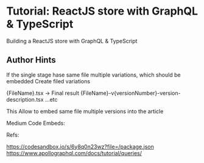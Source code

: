 # Tutorial: ReactJS store with GraphQL & TypeScript

Building a ReactJS store with GraphQL & TypeScript

## Author Hints

If the single stage hase same file multiple variations, which should be embedded Create filed variations

{FileName}.tsx -> Final result
{FileName}-v{versionNumber}-version-description.tsx
...etc

This Allow to embed same file multiple versions into the article

Medium Code Embeds:

Refs:

https://codesandbox.io/s/6y8q0n23wz?file=/package.json
https://www.apollographql.com/docs/tutorial/queries/

